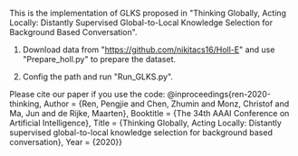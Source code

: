 This is the implementation of GLKS proposed in "Thinking Globally, Acting Locally: Distantly Supervised Global-to-Local
Knowledge Selection for Background Based Conversation".

1. Download data from "https://github.com/nikitacs16/Holl-E" and use "Prepare_holl.py" to prepare the dataset.

2. Config the path and run "Run_GLKS.py".

Please cite our paper if you use the code:
@inproceedings{ren-2020-thinking,
Author = {Ren, Pengjie and Chen, Zhumin and Monz, Christof and Ma, Jun and de Rijke, Maarten},
Booktitle = {The 34th AAAI Conference on Artificial Intelligence},
Title = {Thinking Globally, Acting Locally: Distantly supervised global-to-local knowledge selection for background based conversation},
Year = {2020}}




